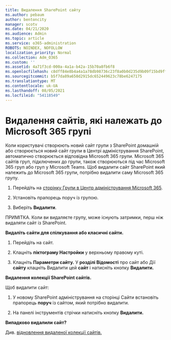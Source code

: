 ```yaml
---
title: Видалення SharePoint сайту
ms.author: pebaum
author: bentoncity
manager: scotv
ms.date: 04/21/2020
ms.audience: Admin
ms.topic: article
ms.service: o365-administration
ROBOTS: NOINDEX, NOFOLLOW
localization_priority: Normal
ms.collection: Adm_O365
ms.custom: ''
ms.assetid: 4a71f3cd-000a-4a1a-b42a-15b70a8fb6f8
ms.openlocfilehash: c8dff84e8b4a4a1a78db98736c23f8a0b0d235d9b09f15bd9ff770785badb4f2
ms.sourcegitcommit: b5f7da89a650d2915dc652449623c78be6247175
ms.translationtype: MT
ms.contentlocale: uk-UA
ms.lasthandoff: 08/05/2021
ms.locfileid: "54118549"
---
```

# <a name="delete-sites-that-belong-to-a-microsoft-365-group"></a>Видалення сайтів, які належать до Microsoft 365 групі

Коли користувачі створюють новий сайт групи з SharePoint домашній або створюється новий сайт групи в Центрі адміністрування SharePoint, автоматично створюється відповідна Microsoft 365 групи. Microsoft 365 сайтів груп, підключених до групи, також створюються під час Microsoft 365 груп або груп у Microsoft Teams. Щоб видалити сайт SharePoint який належить до Microsoft 365 групи, потрібно видалити саму Microsoft 365 групу. 
  
1. Перейдіть на [сторінку Групи в Центр адміністрування Microsoft 365](https://portal.office.com/adminportal/home#/groups).
    
2. Установіть прапорець поруч із групою.
    
3. Виберіть **Видалити**.
    
ПРИМІТКА. Коли ви видаляєте групу, може існують затримки, перш ніж видаляти сайт із SharePoint.
  
**Видаліть сайти для спілкування або класичні сайти.**

1. Перейдіть на сайт.
  
2. Клацніть **піктограму Настройки** у верхньому правому куті. 
  
3. Клацніть **Параметри сайту.** У **розділі Відомості** про сайт або Дії **сайту** клацніть Видалити цей **сайт** і натисніть кнопку **Видалити.**
  
**Видалення колекції SharePoint сайтів.**

Щоб видалити сайт:
  
1. У новому SharePoint адміністрування на сторінці Сайти встановіть прапорець **поруч** із сайтом, який потрібно видалити. 
    
2. На панелі інструментів стрічки натисніть кнопку **Видалити.**
    
**Випадково видалили сайт?**

Див. [відновлення видаленої колекції сайтів.](https://go.microsoft.com/fwlink/?linkid=867660)
  

